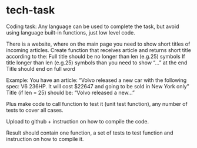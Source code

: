 # tech-task
Coding task:
Any language can be used to complete the task, but avoid using language built-in functions, just low level code.

There is a website, where on the main page you need to show short titles of incoming articles.
Create function that receives article and returns short title according to the:
Full title should be no longer than len (e.g.25) symbols
If title longer than len (e.g.25) symbols than you need to show “...” at the end
Title should end on full word

Example:
You have an article: “Volvo released a new car with the following spec: V6 236HP. It will cost $22647 and going to be sold in New York only”
Title (if len = 25) should be: “Volvo released a new…”

Plus make code to call function to test it (unit test function), any number of tests to cover all cases.

Upload to github + instruction on how to compile the code.

Result should contain one function, a set of tests to test function and instruction on how to compile it.

